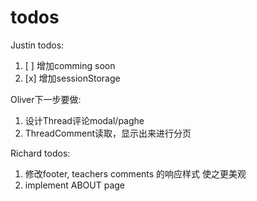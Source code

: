 # todos

Justin todos:

1. [ ] 增加comming soon
2. [x] 增加sessionStorage

Oliver下一步要做:

1. 设计Thread评论modal/paghe
2. ThreadComment读取，显示出来进行分页

Richard todos:

1. 修改footer, teachers comments 的响应样式 使之更美观
2. implement ABOUT page
